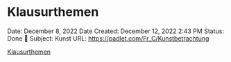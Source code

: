 # Klausurthemen

Date: December 8, 2022
Date Created: December 12, 2022 2:43 PM
Status: Done 🙌
Subject: Kunst
URL: https://padlet.com/Fr_C/Kunstbetrachtung

[Klausurthemen](Klausurthemen/Klausurthemen.md)